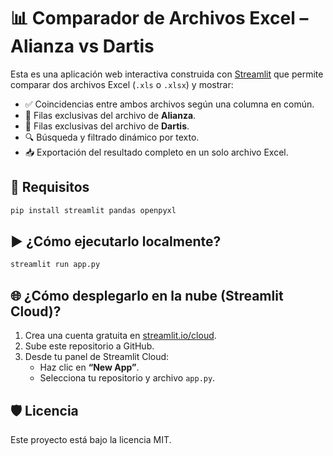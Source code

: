 
# 📊 Comparador de Archivos Excel – Alianza vs Dartis

Esta es una aplicación web interactiva construida con [Streamlit](https://streamlit.io) que permite comparar dos archivos Excel (`.xls` o `.xlsx`) y mostrar:

- ✅ Coincidencias entre ambos archivos según una columna en común.
- 📌 Filas exclusivas del archivo de **Alianza**.
- 📌 Filas exclusivas del archivo de **Dartis**.
- 🔍 Búsqueda y filtrado dinámico por texto.
- 📥 Exportación del resultado completo en un solo archivo Excel.

## 🧰 Requisitos

```bash
pip install streamlit pandas openpyxl
```

## ▶️ ¿Cómo ejecutarlo localmente?

```bash
streamlit run app.py
```

## 🌐 ¿Cómo desplegarlo en la nube (Streamlit Cloud)?

1. Crea una cuenta gratuita en [streamlit.io/cloud](https://streamlit.io/cloud).
2. Sube este repositorio a GitHub.
3. Desde tu panel de Streamlit Cloud:
   - Haz clic en **“New App”**.
   - Selecciona tu repositorio y archivo `app.py`.

## 🛡️ Licencia

Este proyecto está bajo la licencia MIT.
